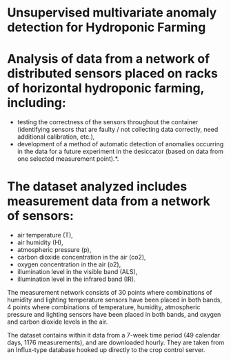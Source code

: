 # Unsupervised multivariate anomaly detection for Hydroponic Farming 

# Analysis of data from a network of distributed sensors placed on racks of horizontal hydroponic farming, including:
- testing the correctness of the sensors throughout the container (identifying sensors that are faulty / not collecting data correctly, need additional calibration, etc.),  
- development of a method of automatic detection of anomalies occurring in the data for a future experiment in the desiccator (based on data from one selected measurement point).*.

# The dataset analyzed includes measurement data from a network of sensors: 
- air temperature (T),
- air humidity (H), 
- atmospheric pressure (p), 
- carbon dioxide concentration in the air (co2), 
- oxygen concentration in the air (o2), 
- illumination level in the visible band (ALS),  
- illumination level in the infrared band (IR).
    
The measurement network consists of 30 points where combinations of humidity and lighting temperature sensors have been placed in both bands, 4 points where combinations of temperature, humidity, atmospheric pressure and lighting sensors have been placed in both bands, and oxygen and carbon dioxide levels in the air.

The dataset contains within it data from a 7-week time period (49 calendar days, 1176 measurements), and are downloaded hourly. They are taken from an Influx-type database hooked up directly to the crop control server.